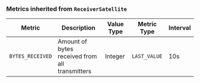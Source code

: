 <!-- markdownlint-disable MD041 -->
### Metrics inherited from `ReceiverSatellite`

| Metric | Description | Value Type | Metric Type | Interval |
|--------|-------------|------------|-------------|----------|
| `BYTES_RECEIVED` | Amount of bytes received from all transmitters | Integer | `LAST_VALUE` | 10s |
